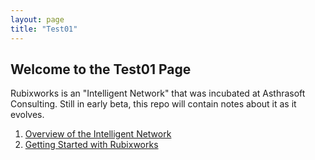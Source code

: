 ```yaml
---
layout: page
title: "Test01"
---
```

## Welcome to the Test01 Page

Rubixworks is an "Intelligent Network" that was incubated at Asthrasoft Consulting. Still in early beta, this repo will contain notes about it as it evolves. 

 1. [Overview of the Intelligent Network](P001.md)
 2. [Getting Started with Rubixworks](P002.md)
